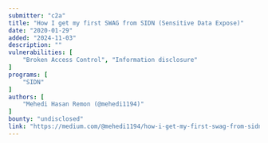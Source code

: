 ```yaml
---
submitter: "c2a"
title: "How I get my first SWAG from SIDN (Sensitive Data Expose)"
date: "2020-01-29"
added: "2024-11-03"
description: ""
vulnerabilities: [
    "Broken Access Control", "Information disclosure"
]
programs: [
    "SIDN"
]
authors: [
    "Mehedi Hasan Remon (@mehedi1194)"
]
bounty: "undisclosed"
link: "https://medium.com/@mehedi1194/how-i-get-my-first-swag-from-sidn-sensitive-data-expose-fc8e202fef85"
---
```




